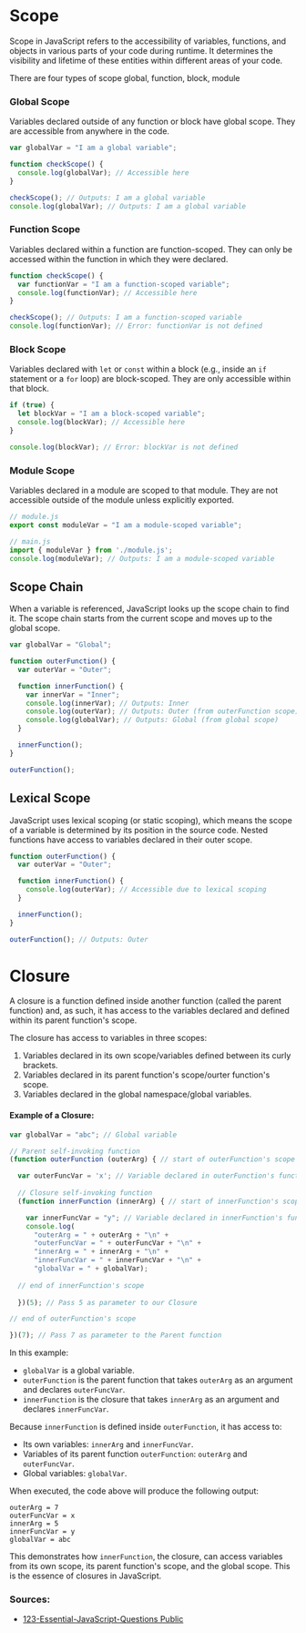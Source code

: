 # Scope
Scope in JavaScript refers to the accessibility of variables, functions, and objects in various parts of your code during runtime. It determines the visibility and lifetime of these entities within different areas of your code.

There are four types of scope global, function, block, module

### Global Scope
Variables declared outside of any function or block have global scope. They are accessible from anywhere in the code.
```js
var globalVar = "I am a global variable";

function checkScope() {
  console.log(globalVar); // Accessible here
}

checkScope(); // Outputs: I am a global variable
console.log(globalVar); // Outputs: I am a global variable
```

### Function Scope
Variables declared within a function are function-scoped. They can only be accessed within the function in which they were declared.
```js
function checkScope() {
  var functionVar = "I am a function-scoped variable";
  console.log(functionVar); // Accessible here
}

checkScope(); // Outputs: I am a function-scoped variable
console.log(functionVar); // Error: functionVar is not defined
```

### Block Scope
Variables declared with `let` or `const` within a block (e.g., inside an `if` statement or a `for` loop) are block-scoped. They are only accessible within that block.
```js
if (true) {
  let blockVar = "I am a block-scoped variable";
  console.log(blockVar); // Accessible here
}

console.log(blockVar); // Error: blockVar is not defined
```

### Module Scope
Variables declared in a module are scoped to that module. They are not accessible outside of the module unless explicitly exported.
```js
// module.js
export const moduleVar = "I am a module-scoped variable";

// main.js
import { moduleVar } from './module.js';
console.log(moduleVar); // Outputs: I am a module-scoped variable
```

## Scope Chain
When a variable is referenced, JavaScript looks up the scope chain to find it. The scope chain starts from the current scope and moves up to the global scope.
```js
var globalVar = "Global";

function outerFunction() {
  var outerVar = "Outer";

  function innerFunction() {
    var innerVar = "Inner";
    console.log(innerVar); // Outputs: Inner
    console.log(outerVar); // Outputs: Outer (from outerFunction scope)
    console.log(globalVar); // Outputs: Global (from global scope)
  }

  innerFunction();
}

outerFunction();
```

## Lexical Scope
JavaScript uses lexical scoping (or static scoping), which means the scope of a variable is determined by its position in the source code. Nested functions have access to variables declared in their outer scope.
```js
function outerFunction() {
  var outerVar = "Outer";

  function innerFunction() {
    console.log(outerVar); // Accessible due to lexical scoping
  }

  innerFunction();
}

outerFunction(); // Outputs: Outer
```

# Closure
A closure is a function defined inside another function (called the parent function) and, as such, it has access to the variables declared and defined within its parent function's scope.

The closure has access to variables in three scopes:
1. Variables declared in its own scope/variables defined between its curly brackets.
2. Variables declared in its parent function's scope/ourter function's scope.
3. Variables declared in the global namespace/global variables.

#### Example of a Closure:

```javascript
var globalVar = "abc"; // Global variable

// Parent self-invoking function
(function outerFunction (outerArg) { // start of outerFunction's scope

  var outerFuncVar = 'x'; // Variable declared in outerFunction's function scope   
  
  // Closure self-invoking function
  (function innerFunction (innerArg) { // start of innerFunction's scope

    var innerFuncVar = "y"; // Variable declared in innerFunction's function scope
    console.log(         
      "outerArg = " + outerArg + "\n" +
      "outerFuncVar = " + outerFuncVar + "\n" +
      "innerArg = " + innerArg + "\n" +
      "innerFuncVar = " + innerFuncVar + "\n" +
      "globalVar = " + globalVar);
  	
  // end of innerFunction's scope
  
  })(5); // Pass 5 as parameter to our Closure

// end of outerFunction's scope

})(7); // Pass 7 as parameter to the Parent function
```

In this example:
- `globalVar` is a global variable.
- `outerFunction` is the parent function that takes `outerArg` as an argument and declares `outerFuncVar`.
- `innerFunction` is the closure that takes `innerArg` as an argument and declares `innerFuncVar`.

Because `innerFunction` is defined inside `outerFunction`, it has access to:
- Its own variables: `innerArg` and `innerFuncVar`.
- Variables of its parent function `outerFunction`: `outerArg` and `outerFuncVar`.
- Global variables: `globalVar`.

When executed, the code above will produce the following output:

```
outerArg = 7
outerFuncVar = x
innerArg = 5
innerFuncVar = y
globalVar = abc
```

This demonstrates how `innerFunction`, the closure, can access variables from its own scope, its parent function's scope, and the global scope. This is the essence of closures in JavaScript.

### Sources:
* [123-Essential-JavaScript-Questions Public](https://github.com/ganqqwerty/123-Essential-JavaScript-Interview-Questions)